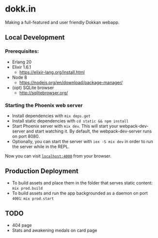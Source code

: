 # dokk.in

Making a full-featured and user friendly Dokkan webapp.

## Local Development

### Prerequisites:

  - Erlang 20
  - Elixir 1.6.1
    - https://elixir-lang.org/install.html
  - Node 8
    - https://nodejs.org/en/download/package-manager/
  - (opt) SQLite browser
    - http://sqlitebrowser.org/

### Starting the Phoenix web server

  - Install dependencies with `mix deps.get`
  - Install static dependencies with `cd static && npm install`
  - Start Phoenix server with `mix dev`. This will start your webpack-dev-server and start watching it. By default, the webpack-dev-server runs on port 8080.
  - Optionally, you can start the server with `iex -S mix dev` in order to run the server while in the REPL.

Now you can visit [`localhost:4000`](http://localhost:4000) from your browser.

## Production Deployment

- To build assets and place them in the folder that serves static content: `mix prod.build`
- To build assets and run the app backgrounded as a daemon on port `4001`: `mix prod.start`

## TODO

- 404 page
- Stats and awakening medals on card page
